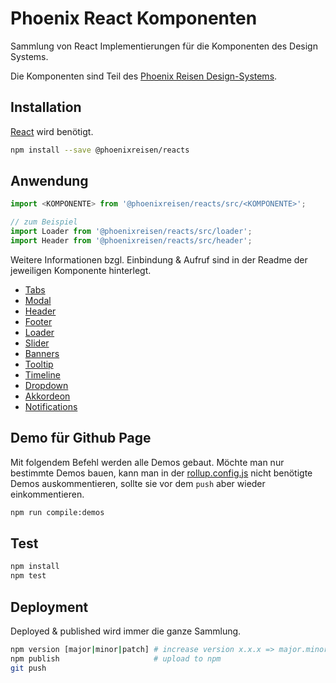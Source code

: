 # Phoenix React Komponenten

Sammlung von React Implementierungen für die Komponenten des Design Systems.

Die Komponenten sind Teil des [Phoenix Reisen Design-Systems](https://design-system.phoenixreisen.net).

## Installation

[React](https://reactjs.org/) wird benötigt.

```bash
npm install --save @phoenixreisen/reacts
```

## Anwendung

```ts
import <KOMPONENTE> from '@phoenixreisen/reacts/src/<KOMPONENTE>';

// zum Beispiel
import Loader from '@phoenixreisen/reacts/src/loader';
import Header from '@phoenixreisen/reacts/src/header';
```

Weitere Informationen bzgl. Einbindung & Aufruf sind in der Readme der jeweiligen Komponente hinterlegt.

- [Tabs](./src/tabs/README.md)
- [Modal](./src/modal/README.md)
- [Header](./src/header/README.md)
- [Footer](./src/footer/README.md)
- [Loader](./src/loader/README.md)
- [Slider](./src/slider/README.md)
- [Banners](./src/banners/README.md)
- [Tooltip](./src/tooltip/README.md)
- [Timeline](./src/timeline/README.md)
- [Dropdown](./src/dropdown/README.md)
- [Akkordeon](./src/accordion/README.md)
- [Notifications](./src/notification/README.md)

## Demo für Github Page

Mit folgendem Befehl werden alle Demos gebaut. Möchte man nur bestimmte Demos bauen, kann man in der [rollup.config.js](../../rollup.config.js) nicht benötigte Demos auskommentieren, sollte sie vor dem `push` aber wieder einkommentieren.

```bash
npm run compile:demos
```

## Test

```bash
npm install
npm test
```

## Deployment

Deployed & published wird immer die ganze Sammlung.

```bash
npm version [major|minor|patch] # increase version x.x.x => major.minor.patch
npm publish                     # upload to npm
git push
```